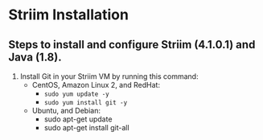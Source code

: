 # Striim Installation
## Steps to install and configure Striim (4.1.0.1) and Java (1.8).

1) Install Git in your Striim VM by running this command:
    - CentOS, Amazon Linux 2, and RedHat: 
        - `sudo yum update -y`
        - `sudo yum install git -y`
    - Ubuntu, and Debian: 
        - sudo apt-get update
        - sudo apt-get install git-all
